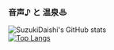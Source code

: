 ### 音声♪ と 温泉♨
![SuzukiDaishi's GitHub stats](https://github-readme-stats.vercel.app/api?username=SuzukiDaishi&show_icons=true&theme=radical)  
[![Top Langs](https://github-readme-stats.vercel.app/api/top-langs/?username=SuzukiDaishi&layout=compact&theme=radical)](https://github.com/anuraghazra/github-readme-stats)

<!--
**SuzukiDaishi/SuzukiDaishi** is a ✨ _special_ ✨ repository because its `README.md` (this file) appears on your GitHub profile.

Here are some ideas to get you started:

- 🔭 I’m currently working on ...
- 🌱 I’m currently learning ...
- 👯 I’m looking to collaborate on ...
- 🤔 I’m looking for help with ...
- 💬 Ask me about ...
- 📫 How to reach me: ...
- 😄 Pronouns: ...
- ⚡ Fun fact: ...
-->
